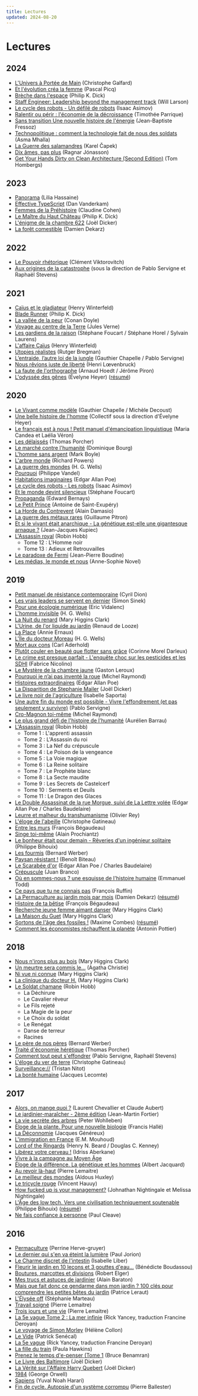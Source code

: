 ```yaml
---
title: Lectures
updated: 2024-08-20
---
```


# Lectures

## 2024

* [L'Univers à Portée de Main](https://editions.flammarion.com/lunivers-a-portee-de-main/9782081422209) (Christophe Galfard)
* [Et l'évolution créa la femme](https://www.odilejacob.fr/catalogue/sciences-humaines/anthropologie-ethnologie/et-l-evolution-crea-la-femme_9782738152138.php) (Pascal Picq)
* [Brèche dans l'espace](https://www.jailu.com/breche-dans-lespace/9782290365199) (Philip K. Dick)
* [Staff Engineer: Leadership beyond the management track](https://staffeng.com/book) (Will Larson)
* [Le cycle des robots - Un défilé de robots](https://www.jailu.com/un-defile-de-robots/9782290311257) (Isaac Asimov)
* [Ralentir ou périr : l'économie de la décroissance](https://www.seuil.com/ouvrage/ralentir-ou-perir-timothee-parrique/9782021508093) (Timothée Parrique)
* [Sans transition Une nouvelle histoire de l'énergie](https://www.seuil.com/ouvrage/sans-transition-jean-baptiste-fressoz/9782021538557) (Jean-Baptiste Fressoz)
* [Technopolitique : comment la technologie fait de nous des soldats](https://www.seuil.com/ouvrage/technopolitique-asma-mhalla/9782021548549) (Asma Mhalla)
* [La Guerre des salamandres](https://fr.m.wikipedia.org/wiki/La_Guerre_des_salamandres) (Karel Čapek)
* [Dix âmes, pas plus](https://www.editionspoints.com/ouvrage/dix-ames-pas-plus-ragnar-jonasson/9782757896778) (Ragnar Jónasson)
* [Get Your Hands Dirty on Clean Architecture (Second Edition)](https://www.packtpub.com/product/get-your-hands-dirty-on-clean-architecture-second-edition/9781805128373) (Tom Hombergs)

## 2023

* [Panorama](https://www.librairie-gallimard.com/livre/9782073035059-panorama-lilia-hassaine/) (Lilia Hassaine)
* [Effective TypeScript](https://effectivetypescript.com/) (Dan Vanderkam)
* [Femmes de la Préhistoire](https://www.tallandier.com/livre/femmes-de-la-prehistoire/) (Claudine Cohen)
* [Le Maître du Haut Château](https://www.jailu.com/le-maitre-du-haut-chateau/9782290238646) (Philip K. Dick)
* [L'énigme de la chambre 622](https://www.rosiewolfe.com/catalogue/joel-dicker/lenigme-de-la-chambre-622) (Joël Dicker)
* [La forêt comestible](https://www.terran.fr/produit/101/9782359811476/la-foret-comestible) (Damien Dekarz)

## 2022

* [Le Pouvoir rhétorique](https://www.seuil.com/ouvrage/le-pouvoir-rhetorique-clement-viktorovitch/9782021465877) (Clément Viktorovitch)
* [Aux origines de la catastrophe](http://www.editionslesliensquiliberent.fr/livre-Aux_origines_de_la_catastrophe-9791020908346-1-1-0-1.html) (sous la direction de Pablo Servigne et Raphaël Stevens)

## 2021

* [Caïus et le gladiateur](https://www.livredepochejeunesse.com/caius-et-le-gladiateur-2426) (Henry Winterfeld)
* [Blade Runner](https://www.jailu.com/blade-runner/9782290094495) (Philip K. Dick)
* [La vallée de la peur](https://fr.wikipedia.org/wiki/La_Vall%C3%A9e_de_la_peur) (Conan Doyle)
* [Voyage au centre de la Terre](https://fr.wikipedia.org/wiki/Voyage_au_centre_de_la_Terre) (Jules Verne)
* [Les gardiens de la raison](https://www.editionsladecouverte.fr/les_gardiens_de_la_raison-9782348046155) (Stéphane Foucart / Stéphane Horel / Sylvain Laurens)
* [L'affaire Caïus](https://www.livredepochejeunesse.com/l-affaire-caius-2138) (Henry Winterfeld)
* [Utopies réalistes](https://www.seuil.com/ouvrage/utopies-realistes-rutger-bregman/9782021361872) (Rutger Bregman)
* [L’entraide, l’autre loi de la jungle](http://www.editionslesliensquiliberent.fr/livre-L_Entraide-566-1-1-0-1.html) (Gauthier Chapelle / Pablo Servigne)
* [Nous rêvions juste de liberté](https://editions.flammarion.com/nous-revions-juste-de-liberte/9782081307285) (Henri Lœvenbruck)
* [La faute de l'orthographe](https://www.editionstextuel.com/livre/la-faute-de-lorthographe) (Arnaud Hoedt / Jérôme Piron)
* [L'odyssée des gênes](https://editions.flammarion.com/lodyssee-des-genes/9782081428225) (Évelyne Heyer) ([résumé](/post/livre-l-odyssee-des-genes/))

## 2020

* [Le Vivant comme modèle](https://www.albin-michel.fr/ouvrages/le-vivant-comme-modele-9782226451408) (Gauthier Chapelle / Michèle Decoust)
* [Une belle histoire de l'homme](https://editions.flammarion.com/une-belle-histoire-de-lhomme/9782081366718) (Collectif sous la direction d'Évelyne Heyer)
* [Le français est à nous ! Petit manuel d'émancipation linguistique](https://www.editionsladecouverte.fr/catalogue/index-Le_fran__ais_est____nous__-9782348041877.html) (Maria Candea et Laélia Véron)
* [Les délaissés](https://www.fayard.fr/documents-temoignages/les-delaisses-9782213711959) (Thomas Porcher)
* [Le marché contre l'humanité](https://www.puf.com/content/Le_march%C3%A9_contre_lhumanit%C3%A9) (Dominique Bourg)
* [L'homme sans argent](http://www.arenes.fr/livre/lhomme-sans-argent/) (Mark Boyle)
* [L'arbre monde](https://www.lisez.com/livre-de-poche/larbre-monde/9782264074430) (Richard Powers)
* [La guerre des mondes](http://www.gallimard.fr/Catalogue/GALLIMARD/Folio/Folio-plus/La-Guerre-des-mondes) (H. G. Wells)
* [Pourquoi](https://www.livredepoche.com/livre/pourquoi-9782253135487) (Philippe Vandel)
* [Habitations imaginaires](https://www.editions-allia.com/fr/livre/110/habitations-imaginaires) (Edgar Allan Poe)
* [Le cycle des robots - Les robots](https://www.jailu.com/les-robots/9782290227268) (Isaac Asimov)
* [Et le monde devint silencieux](https://www.seuil.com/ouvrage/et-le-monde-devint-silencieux-stephane-foucart/9782021427424) (Stéphane Foucart)
* [Propaganda](https://www.editionsladecouverte.fr/catalogue/index-Propaganda-9782355220012.html) (Edward Bernays)
* [Le Petit Prince](https://fr.wikipedia.org/wiki/Antoine_de_Saint-Exup%C3%A9ry) (Antoine de Saint-Exupéry)
* [La Horde du Contrevent](http://www.gallimard.fr/Catalogue/GALLIMARD/Folio/Folio-SF/La-Horde-du-Contrevent3) (Alain Damasio)
* [La guerre des métaux rares](http://www.editionslesliensquiliberent.fr/livre-La_guerre_des_m%C3%A9taux_rares-585-1-1-0-1.html) (Guillaume Pitron)
* [Et si le vivant était anarchique - La génétique est-elle une gigantesque arnaque ?](http://www.editionslesliensquiliberent.fr/livre-Et_si_le_vivant_%C3%83%C2%A9tait_anarchique-9791020907936-1-1-0-1.html) (Jean-Jacques Kupiec)
* [L'Assassin royal](https://fr.wikipedia.org/wiki/L%27Assassin_royal) (Robin Hobb)
    * Tome 12 : L'Homme noir
    * Tome 13 : Adieux et Retrouvailles
* [Le paradoxe de Fermi](http://www.gallimard.fr/Catalogue/GALLIMARD/Folio/Folio-SF/Le-paradoxe-de-Fermi) (Jean-Pierre Boudine)
* [Les médias, le monde et nous](https://www.actes-sud.fr/catalogue/economie/les-medias-le-monde-et-nous) (Anne-Sophie Novel)

## 2019

* [Petit manuel de résistance contemporaine](https://www.actes-sud.fr/catalogue/societe/petit-manuel-de-resistance-contemporaine) (Cyril Dion)
* [Les vrais leaders se servent en dernier](https://www.pearson.fr/fr/book/?gcoi=27440100417600) (Simon Sinek)
* [Pour une écologie numérique](https://www.lespetitsmatins.fr/collections/pour-une-ecologie-numerique/) (Eric Vidalenc)
* [L'homme invisible](https://fr.wikipedia.org/wiki/L%27Homme_invisible_(roman)) (H. G. Wells)
* [La Nuit du renard](https://fr.wikipedia.org/wiki/La_Nuit_du_renard) (Mary Higgins Clark)
* [L'Urine, de l'or liquide au jardin](https://www.terran.fr/produit/71/9782359811001/l-urine-de-l-or-liquide-au-jardin) (Renaud de Looze)
* [La Place](https://fr.wikipedia.org/wiki/La_Place) (Annie Ernaux)
* [L'Île du docteur Moreau](https://fr.wikipedia.org/wiki/L'%C3%8Ele_du_docteur_Moreau) (H. G. Wells)
* [Mort aux cons](https://www.livredepoche.com/livre/mort-aux-cons-9782253124870) (Carl Aderhold)
* [Plutôt couler en beauté que flotter sans grâce](http://www.editionslibertalia.com/catalogue/la-petite-litteraire/corinne-morel-darleux-plutot-couler-en-beaute) (Corinne Morel Darleux)
* [Le crime est presque parfait - L'enquête choc sur les pesticides et les SDHI](http://www.editionslesliensquiliberent.fr/livre-Le_crime_est_presque_parfait-572-1-1-0-1.html) (Fabrice Nicolino)
* [Le Mystère de la chambre jaune](https://fr.wikipedia.org/wiki/Le_Myst%C3%A8re_de_la_chambre_jaune) (Gaston Leroux)
* [Pourquoi je n’ai pas inventé la roue](https://www.odilejacob.fr/catalogue/sciences/biologie/pourquoi-je-nai-pas-invente-la-roue_9782738127747.php) (Michel Raymond)
* [Histoires extraordinaires](https://fr.wikipedia.org/wiki/Histoires_extraordinaires) (Edgar Allan Poe)
* [La Disparition de Stephanie Mailer](https://www.editionsdefallois.com/livre/disparition-de-stephanie-mailer/) (Joël Dicker)
* [Le livre noir de l'agriculture](https://www.fayard.fr/documents-temoignages/le-livre-noir-de-lagriculture-9782213656038) (Isabelle Saporta)
* [Une autre fin du monde est possible - Vivre l'effondrement (et pas seulement y survivre)](http://www.seuil.com/ouvrage/une-autre-fin-du-monde-est-possible-pablo-servigne/9782021332582) (Pablo Servigne)
* [Cro-Magnon toi-même](https://www.seuil.com/ouvrage/cro-magnon-toi-meme-michel-raymond/9782020947367) (Michel Raymond)
* [Le plus grand défi de l'histoire de l'humanité](http://www.michel-lafon.fr/livre/2255-Le_plus_grand_defi_de_l_histoire_de_l_humanite.html) (Aurélien Barrau)
* [L'Assassin royal](https://fr.wikipedia.org/wiki/L%27Assassin_royal) (Robin Hobb)
    * Tome 1 : L'apprenti assassin
    * Tome 2 : L'Assassin du roi
    * Tome 3 : La Nef du crépuscule
    * Tome 4 : Le Poison de la vengeance
    * Tome 5 : La Voie magique
    * Tome 6 : La Reine solitaire
    * Tome 7 : Le Prophète blanc
    * Tome 8 : La Secte maudite
    * Tome 9 : Les Secrets de Castelcerf
    * Tome 10 : Serments et Deuils
    * Tome 11 : Le Dragon des Glaces
* [Le Double Assassinat de la rue Morgue, suivi de La Lettre volée](https://www.livredepoche.com/livre/le-double-assassinat-de-la-rue-morgue-suivi-de-la-lettre-volee-9782253082699) (Edgar Allan Poe / Charles Baudelaire)
* [Leurre et malheur du transhumanisme](https://www.editionsddb.fr/livre/fiche/leurre-et-malheur-du-transhumanisme-9782220095516) (Olivier Rey)
* [L'éloge de l'abeille](https://editions.flammarion.com/Catalogue/hors-collection/documents-temoignages-et-essais-d-actualite/eloge-de-labeille) (Christophe Gatineau)
* [Entre les murs](http://www.gallimard.fr/Catalogue/GALLIMARD/Folio/Folio/Entre-les-murs) (François Bégaudeau)
* [Singe toi-même](https://www.odilejacob.fr/catalogue/sciences/genetique/singe-toi-meme_9782738146991.php) (Alain Prochiantz)
* [Le bonheur était pour demain - Rêveries d'un ingénieur solitaire](http://www.seuil.com/ouvrage/le-bonheur-etait-pour-demain-philippe-bihouix/9782021388619) (Philippe Bihouix)
* [Les fourmis](https://www.albin-michel.fr/ouvrages/les-fourmis-9782226052575) (Bernard Werber)
* [Paysan résistant&nbsp;!](https://www.fayard.fr/documents-temoignages/paysan-resistant-9782213706092) (Benoît Biteau)
* [Le Scarabée d'or](http://www.gallimard.fr/Catalogue/GALLIMARD/Folio/Folio-classique/Prescriptions/Le-Scarabee-d-or) (Edgar Allan Poe / Charles Baudelaire)
* [Crépuscule](https://audiable.com/boutique/cat_document/crepuscule/) (Juan Branco)
* [Où en sommes-nous ? une esquisse de l'histoire humaine](http://www.seuil.com/ouvrage/ou-en-sommes-nous-emmanuel-todd/9782021319002) (Emmanuel Todd)
* [Ce pays que tu ne connais pas](http://www.arenes.fr/livre/ce-pays-que-tu-ne-connais-pas/) (François Ruffin)
* [La Permaculture au jardin mois par mois](https://www.terran.fr/permaculture-jardin-mois-par-mois-dekarz-livre-editions-terran.html) (Damien Dekarz) ([résumé](/post/livre-la-permaculture-au-jardin-mois-par-mois/))
* [Histoire de ta bêtise](https://www.fayard.fr/pauvert/histoire-de-ta-betise-9782720215629) (François Bégaudeau)
* [Recherche jeune femme aimant danser](https://www.albin-michel.fr/ouvrages/recherche-jeune-femme-aimant-danser-9782226053886) (Mary Higgins Clark)
* [La Maison du Guet](https://www.albin-michel.fr/ouvrages/la-maison-du-guet-9782226020444) (Mary
    Higgins Clark)
* [Sortons de l'âge des fossiles !](http://www.seuil.com/ouvrage/sortons-de-l-age-des-fossiles-maxime-combes/9782021160765) (Maxime Combes) ([résumé](/post/livre-sortons-de-l-age-des-fossiles/))
* [Comment les économistes réchauffent la planète](http://www.seuil.com/ouvrage/comment-les-economistes-rechauffent-la-planete-antonin-pottier/9782021302417) (Antonin Pottier)

## 2018

* [Nous n'irons plus au bois](https://fr.wikipedia.org/wiki/Nous_n%27irons_plus_au_bois_%28roman%29) (Mary Higgins Clark)
* [Un meurtre sera commis
    le…](https://fr.wikipedia.org/wiki/Un_meurtre_sera_commis_le...) (Agatha Christie)
* [Ni vue ni connue](https://fr.wikipedia.org/wiki/Ni_vue,_ni_connue) (Mary Higgins Clark)
* [La clinique du docteur
    H.](https://www.albin-michel.fr/ouvrages/la-clinique-du-docteur-h-9782226011503) (Mary Higgins Clark)
* [Le Soldat chamane](https://fr.wikipedia.org/wiki/Le_Soldat_chamane) (Robin Hobb)
    * La Déchirure
    * Le Cavalier rêveur
    * Le Fils rejeté
    * La Magie de la peur
    * Le Choix du soldat
    * Le Renégat
    * Danse de terreur
    * Racines
* [Le père de nos
    pères](https://fr.wikipedia.org/wiki/Le_P%C3%A8re_de_nos_p%C3%A8res) (Bernard Werber)
* [Traité d'économie
    hérétique](https://www.fayard.fr/documents-temoignages/traite-deconomie-heretique-9782213705903) (Thomas Porcher)
* [Comment tout peut
    s'effondrer](http://www.seuil.com/ouvrage/comment-tout-peut-s-effondrer-pablo-servigne/9782021223316)
    (Pablo Servigne, Raphaël Stevens)
* [L'éloge du ver de
    terre](https://editions.flammarion.com/Catalogue/hors-collection/nature-et-animaux/eloge-du-ver-de-terre) (Christophe Gatineau)
* [Surveillance://](http://standblog.org/blog/pages/Surveillance) (Tristan Nitot)
* [La bonté
    humaine](https://www.odilejacob.fr/catalogue/psychologie/psychologie-generale/bonte-humaine_9782738127105.php) (Jacques Lecomte)


## 2017

* [Alors, on mange quoi ?](http://www.fayard.fr/alors-mange-quoi-9782213700847) (Laurent Chevallier et Claude Aubert)
* [Le jardinier-maraîcher - 2ème
  édition](http://lejardiniermaraicher.com/livre/) (Jean-Martin Fortier)
* [La vie secrète des arbres](http://www.arenes.fr/livre/vie-secrete-arbres/) (Peter Wohlleben)
* [Éloge de la plante. Pour une nouvelle
  biologie](http://www.seuil.com/ouvrage/eloge-de-la-plante-pour-une-nouvelle-biologie-francis-halle/9782020684989) (Francis Hallé)
* [La
  Déconnomie](http://www.seuil.com/ouvrage/la-deconnomie-jacques-genereux/9782021241198) (Jacques Généreux)
* [L'immigration en France](https://www.fayard.fr/documents-temoignages/limmigration-en-france-9782213704357) (E.M. Mouhoud)
* [Lord of the Ringards](https://www.bragelonne.fr/catalogue/9782811211202-lord-of-the-ringards/) (Henry N. Beard / Douglas C. Kenney)
* [Libérez votre cerveau&nbsp;!](http://www.laffont.fr/site/liberez_votre_cerveau_&100&9782221187586.html) (Idriss Aberkane)
* [Vivre à la campagne au Moyen Âge](https://books.openedition.org/alpara/1978)
* [Éloge de la différence. La génétique et les hommes](http://www.seuil.com/ouvrage/eloge-de-la-difference-la-genetique-et-les-hommes-albert-jacquard/9782020049382) (Albert Jacquard)
* [Au revoir là-haut](http://www.albin-michel.fr/ouvrages/au-revoir-la-haut-9782226249678) (Pierre Lemaitre)
* [Le meilleur des mondes](https://www.pocket.fr/tous-nos-livres/le_meilleur_des_mondes-9782266283038-2/) (Aldous Huxley)
* [Le tricycle rouge](http://www.lechoixdesbibliothecaires.com/livre-172458-le-tricycle-rouge.htm) (Vincent Hauuy)
* [How fucked up is your management?](https://mfbt.ca/how-fucked-up-is-your-management-8a1086eeb4a9) (Johnathan Nightingale et Melissa Nightingale)
* [L'Âge des low tech. Vers une civilisation techniquement soutenable](http://www.seuil.com/ouvrage/l-age-des-low-tech-philippe-bihouix/9782021160727) (Philippe Bihouix) ([résumé](/post/livre-l-age-des-low-tech/))
* [Ne fais confiance à personne](http://www.sonatine-editions.fr/livres/Ne-fais-confiance-a-personne.asp) (Paul Cleave)

## 2016

* [Permaculture](https://www.actes-sud.fr/catalogue/potager-et-jardinage/permaculture-ne) (Perrine Herve-gruyer)
* [Le dernier qui s'en va éteint la lumière](https://www.fayard.fr/documents-temoignages/le-dernier-qui-sen-va-eteint-la-lumiere-9782213699035) (Paul Jorion)
* [Le Charme discret de l'intestin](https://www.actes-sud.fr/catalogue/e-book/le-charme-discret-de-lintestin-epub) (Isabelle Liber)
* [Fleurir le jardin en 10 leçons et 3 gouttes d'eau…](https://www.laboutiquejardinmaison.fr/16997-fleurir-le-jardin-en-10-lecons-et-3-gouttes-d-eau.html) (Bénédicte Boudassou)
* [Boutures, marcottes et divisions](https://www.laboutiquejardinmaison.fr/16983-boutures-marcottes-et-divisions.html) (Robert Elger)
* [Mes trucs et astuces de jardinier](https://editions.flammarion.com/Catalogue/hors-collection/jardin/mes-trucs-et-astuces-de-jardinier) (Alain Baraton)
* [Mais que fait donc ce gendarme dans mon jardin ? 100 clés pour comprendre les
    petites bêtes du jardin](https://www.quae.com/produit/1226/9782759221240/mais-que-fait-donc-ce-gendarme-dans-mon-jardin) (Patrice Leraut)
* [L'Élysée off](https://www.fayard.fr/documents-temoignages/lelysee-9782213699028) (Stéphanie Marteau)
* [Travail soigné](https://www.livredepoche.com/livre/travail-soigne-9782253127383) (Pierre Lemaitre)
* [Trois jours et une vie](https://www.albin-michel.fr/ouvrages/trois-jours-et-une-vie-9782226325730) (Pierre Lemaitre)
* [La 5e vague Tome 2 : La mer infinie](https://www.lisez.com/livre-de-poche/la-5e-vague-tome-02-la-mer-infinie/9782266285896) (Rick Yancey, traduction  Francine Deroyan)
* [Le voyage de Simon Morley](https://fr.wikipedia.org/wiki/Le_Voyage_de_Simon_Morley) (Hélène Collon)
* [Le Vide](http://www.patricksenecal.net/romans/le-vide/) (Patrick Senécal)
* [La 5e vague](https://www.lisez.com/livre-de-poche/la-5e-vague-tome-01/9782266285889) (Rick Yancey, traduction Francine Deroyan)
* [La fille du train](https://www.lisez.com/livre-grand-format/la-fille-du-train/9782355843136) (Paula Hawkins)
* [Prenez le temps d'e-penser (Tome 1](http://www.marabout.com/prenez-le-temps-de-penser-tome-1-9782501104920) (Bruce Benamran)
* [Le Livre des Baltimore](https://www.editionsdefallois.com/livre/le-livre-des-baltimore/) (Joël Dicker)
* [La Vérité sur l'Affaire Harry Quebert](https://www.editionsdefallois.com/livre/la-verite-sur-laffaire-harry-quebert-poche/) (Joël Dicker)
* [1984](http://www.gallimard.fr/Catalogue/GALLIMARD/Du-monde-entier/19842) (George Orwell)
* [Sapiens](https://www.albin-michel.fr/ouvrages/sapiens-9782226257017) (Yuval Noah Harari)
* [Fin de cycle. Autopsie d'un système corrompu](http://www.editionsdelamartiniere.fr/ouvrage/fin-de-cycle/9782732458359) (Pierre Ballester)
